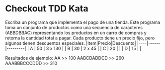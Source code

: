 # Checkout TDD Kata

Escriba un programa que implementa el pago de una tienda. Este programa toma un conjunto de productos como una secuencia de caracteres (ABBDBBAC) representando los productos en un carro de compras y retorna la cantidad total a pagar. Cada producto tiene un precio fijo, pero algunos tienen descuentos especiales.
|Item|Precio|Descuento|
|----|------|---------|
| A  |   50 | 3 x 130 |
| B  |   30 | 2 x 45  |
| C  |   20 |         |
| D  |   15 |         |

Resultados de ejemplo: 
  AA >> 100
  AABCDADDCD >> 260
  AAABBBCCCDDD >> 310
